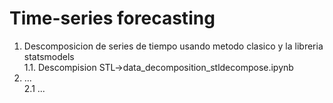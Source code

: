 # Time-series forecasting
1. Descomposicion de series de tiempo usando metodo clasico y la libreria statsmodels<br/>
  1.1. Descompision STL->data_decomposition_stldecompose.ipynb<br/>
2. ...<br/>
  2.1 ...<br/>
